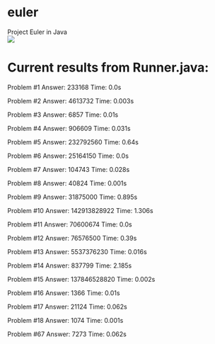euler
=====

Project Euler in Java<br/>
<img src="http://projecteuler.net/profile/kennycason.png?id=1"/>

Current results from Runner.java:
=====
Problem #1
Answer: 233168
Time: 0.0s

Problem #2
Answer: 4613732
Time: 0.003s

Problem #3
Answer: 6857
Time: 0.01s

Problem #4
Answer: 906609
Time: 0.031s

Problem #5
Answer: 232792560
Time: 0.64s

Problem #6
Answer: 25164150
Time: 0.0s

Problem #7
Answer: 104743
Time: 0.028s

Problem #8
Answer: 40824
Time: 0.001s

Problem #9
Answer: 31875000
Time: 0.895s

Problem #10
Answer: 142913828922
Time: 1.306s

Problem #11
Answer: 70600674
Time: 0.0s

Problem #12
Answer: 76576500
Time: 0.39s

Problem #13
Answer: 5537376230
Time: 0.016s

Problem #14
Answer: 837799
Time: 2.185s

Problem #15
Answer: 137846528820
Time: 0.002s

Problem #16
Answer: 1366
Time: 0.01s

Problem #17
Answer: 21124
Time: 0.062s

Problem #18
Answer: 1074
Time: 0.001s

Problem #67
Answer: 7273
Time: 0.062s


